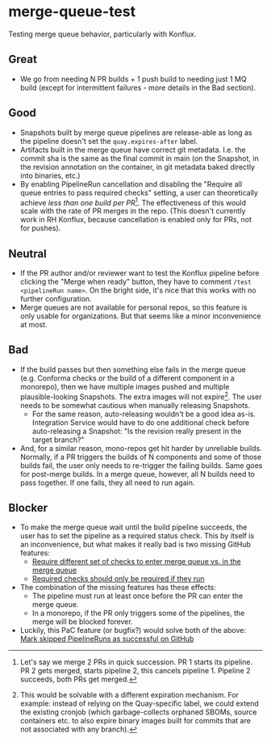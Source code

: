 # merge-queue-test

Testing merge queue behavior, particularly with Konflux.

## Great

- We go from needing N PR builds + 1 push build to needing just 1 MQ build
  (except for intermittent failures - more details in the Bad section).

## Good

- Snapshots built by merge queue pipelines are release-able as long as the pipeline
  doesn't set the `quay.expires-after` label.
- Artifacts built in the merge queue have correct git metadata. I.e. the commit
  sha is the same as the final commit in main (on the Snapshot, in the revision
  annotation on the container, in git metadata baked directly into binaries, etc.)
- By enabling PipelineRun cancellation and disabling the "Require all queue entries
  to pass required checks" setting, a user can theoretically achieve *less than
  one build per PR*[^1]. The effectiveness of this would scale with the rate of
  PR merges in the repo. (This doesn't currently work in RH Konflux, because
  cancellation is enabled only for PRs, not for pushes).

## Neutral

- If the PR author and/or reviewer want to test the Konflux pipeline before clicking
  the "Merge when ready" button, they have to comment `/test <pipelineRun name>`.
  On the bright side, it's nice that this works with no further configuration.
- Merge queues are not available for personal repos, so this feature is only usable
  for organizations. But that seems like a minor inconvenience at most.

## Bad

- If the build passes but then something else fails in the merge queue (e.g. Conforma
  checks or the build of a different component in a monorepo), then we have multiple
  images pushed and multiple plausible-looking Snapshots. The extra images will not
  expire[^2]. The user needs to be somewhat cautious when manually releasing Snapshots.
  - For the same reason, auto-releasing wouldn't be a good idea as-is. Integration
    Service would have to do one additional check before auto-releasing a Snapshot:
    "Is the revision really present in the target branch?"
- And, for a similar reason, mono-repos get hit harder by unreliable builds.
  Normally, if a PR triggers the builds of N components and some of those builds
  fail, the user only needs to re-trigger the failing builds. Same goes for post-merge
  builds. In a merge queue, however, all N builds need to pass together. If one
  fails, they all need to run again.

## Blocker

- To make the merge queue wait until the build pipeline succeeds, the user has to
  set the pipeline as a required status check. This by itself is an inconvenience,
  but what makes it really bad is two missing GitHub features:
  - [Require different set of checks to enter merge queue vs. in the merge queue](https://github.com/orgs/community/discussions/103114)
  - [Required checks should only be required if they run](https://github.com/orgs/community/discussions/13690)
- The combination of the missing features has these effects:
  - The pipeline must run at least once before the PR can enter the merge queue.
  - In a monorepo, if the PR only triggers some of the pipelines, the merge will
    be blocked forever.
- Luckily, this PaC feature (or bugfix?) would solve both of the above:
  [Mark skipped PipelineRuns as successful on GitHub](https://github.com/openshift-pipelines/pipelines-as-code/issues/1746)

[^1]: Let's say we merge 2 PRs in quick succession. PR 1 starts its pipeline. PR 2 gets
  merged, starts pipeline 2, this cancels pipeline 1. Pipeline 2 succeeds, both PRs
  get merged.
[^2]: This would be solvable with a different expiration mechanism. For example:
  instead of relying on the Quay-specific label, we could extend the existing cronjob
  (which garbage-collects orphaned SBOMs, source containers etc. to also expire binary
  images built for commits that are not associated with any branch).
